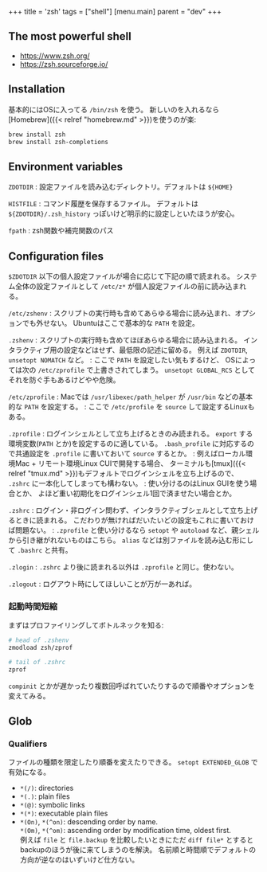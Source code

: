 +++
title = 'zsh'
tags = ["shell"]
[menu.main]
  parent = "dev"
+++

## The most powerful shell

-   <https://www.zsh.org/>
-   <https://zsh.sourceforge.io/>

## Installation

基本的にはOSに入ってる `/bin/zsh` を使う。
新しいのを入れるなら[Homebrew]({{< relref "homebrew.md" >}})を使うのが楽:

```sh
brew install zsh
brew install zsh-completions
```

## Environment variables

`ZDOTDIR`
:   設定ファイルを読み込むディレクトリ。デフォルトは `${HOME}`

`HISTFILE`
:   コマンド履歴を保存するファイル。
    デフォルトは `${ZDOTDIR}/.zsh_history`
    っぽいけど明示的に設定しといたほうが安心。

`fpath`
:   zsh関数や補完関数のパス


## Configuration files

`$ZDOTDIR` 以下の個人設定ファイルが場合に応じて下記の順で読まれる。
システム全体の設定ファイルとして `/etc/z*` が個人設定ファイルの前に読み込まれる。

`/etc/zshenv`
:   スクリプトの実行時も含めてあらゆる場合に読み込まれ、オプションでも外せない。
    Ubuntuはここで基本的な `PATH` を設定。

`.zshenv`
:   スクリプトの実行時も含めてほぼあらゆる場合に読み込まれる。
    インタラクティブ用の設定などはせず、最低限の記述に留める。
    例えば `ZDOTDIR`, `unsetopt NOMATCH` など。
:   ここで `PATH` を設定したい気もするけど、
    OSによっては次の `/etc/zprofile` で上書きされてしまう。
    `unsetopt GLOBAL_RCS` としてそれを防ぐ手もあるけどやや危険。

`/etc/zprofile`
:   Macでは `/usr/libexec/path_helper` が
    `/usr/bin` などの基本的な `PATH` を設定する。
:   ここで `/etc/profile` を `source` して設定するLinuxもある。

`.zprofile`
:   ログインシェルとして立ち上げるときのみ読まれる。
    `export` する環境変数(`PATH` とか)を設定するのに適している。
    `.bash_profile` に対応するので共通設定を
    `.profile` に書いておいて `source` するとか。
:   例えばローカル環境Mac + リモート環境Linux CUIで開発する場合、
    ターミナルも[tmux]({{< relref "tmux.md" >}})もデフォルトでログインシェルを立ち上げるので、
    `.zshrc` に一本化してしまっても構わない。
:   使い分けるのはLinux GUIを使う場合とか、
    よほど重い初期化をログインシェル1回で済ませたい場合とか。

`.zshrc`
:   ログイン・非ログイン問わず、インタラクティブシェルとして立ち上げるときに読まれる。
    こだわりが無ければだいたいどの設定もこれに書いておけば問題ない。
:   `.zprofile` と使い分けるなら
    `setopt` や `autoload` など、親シェルから引き継がれないものはこちら。
    `alias` などは別ファイルを読み込む形にして `.bashrc` と共有。

`.zlogin`
:   `.zshrc` より後に読まれる以外は `.zprofile` と同じ。使わない。

`.zlogout`
:   ログアウト時にしてほしいことが万が一あれば。


### 起動時間短縮

まずはプロファイリングしてボトルネックを知る:

```sh
# head of .zshenv
zmodload zsh/zprof

# tail of .zshrc
zprof
```

`compinit` とかが遅かったり複数回呼ばれていたりするので順番やオプションを変えてみる。


## Glob

### Qualifiers

ファイルの種類を限定したり順番を変えたりできる。
`setopt EXTENDED_GLOB` で有効になる。

- `*(/)`: directories
- `*(.)`: plain files
- `*(@)`: symbolic links
- `*(*)`: executable plain files
- `*(On)`, `*(^on)`: descending order by name.<br>
  `*(Om)`, `*(^om)`: ascending order by modification time, oldest first.<br>
  例えば `file` と `file.backup` を比較したいときにただ
  `diff file*` とするとbackupのほうが後に来てしまうのを解決。
  名前順と時間順でデフォルトの方向が逆なのはいずいけど仕方ない。
